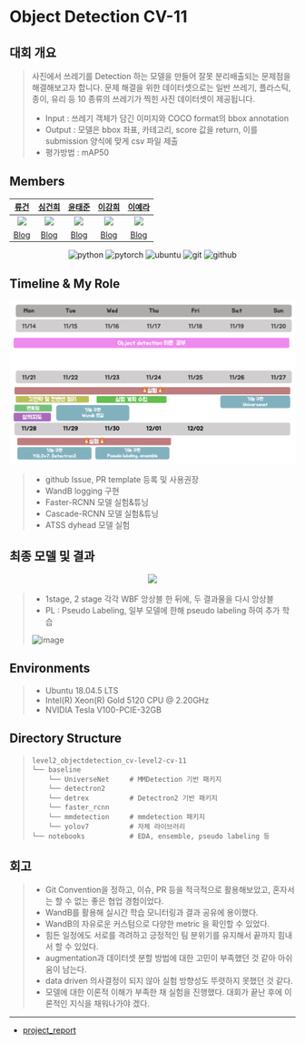 # Object Detection CV-11

## 대회 개요
> 사진에서 쓰레기를 Detection 하는 모델을 만들어 잘못 분리배출되는 문제점을 해결해보고자 합니다. 문제 해결을 위한 데이터셋으로는 일반 쓰레기, 플라스틱, 종이, 유리 등 10 종류의 쓰레기가 찍힌 사진 데이터셋이 제공됩니다.
> - Input : 쓰레기 객체가 담긴 이미지와 COCO format의 bbox annotation
> - Output : 모델은 bbox 좌표, 카테고리, score 값을 return, 이를 submission 양식에 맞게 csv 파일 제출
> - 평가방법 : mAP50

## Members
| [류건](https://github.com/jerry-ryu) | [심건희](https://github.com/jane79) | [윤태준](https://github.com/ta1231) | [이강희](https://github.com/ganghe74) | [이예라](https://github.com/Yera10) |
| :-: | :-: | :-: | :-: | :-: | 
| <img src="https://avatars.githubusercontent.com/u/62556539?v=4" width="200"> | <img src="https://avatars.githubusercontent.com/u/48004826?v=4" width="200"> | <img src="https://avatars.githubusercontent.com/u/54363784?v=4"  width="200"> | <img src="https://avatars.githubusercontent.com/u/30896956?v=4" width="200"> | <img src="https://avatars.githubusercontent.com/u/57178359?v=4" width="200"> |  
|[Blog](https://kkwong-guin.tistory.com/)  |[Blog](https://velog.io/@goodheart50)|[Blog](https://velog.io/@ta1231)| [Blog](https://dddd.ac/blog) | [Blog](https://yedoong.tistory.com/) |

<div align="center">

![python](http://img.shields.io/badge/Python-000000?style=flat-square&logo=Python)
![pytorch](http://img.shields.io/badge/PyTorch-000000?style=flat-square&logo=PyTorch)
![ubuntu](http://img.shields.io/badge/Ubuntu-000000?style=flat-square&logo=Ubuntu)
![git](http://img.shields.io/badge/Git-000000?style=flat-square&logo=Git)
![github](http://img.shields.io/badge/Github-000000?style=flat-square&logo=Github)

</div align="center">

## Timeline & My Role
<p align="center">
<img src="./image\prj_timeline.png" width="700">
</p>

> - github Issue, PR template 등록 및 사용권장
> - WandB logging 구현
> - Faster-RCNN 모델 실험&튜닝
> - Cascade-RCNN 모델 실험&튜닝
> - ATSS dyhead 모델 실험

## 최종 모델 및 결과
<p align="center">
<img src="https://user-images.githubusercontent.com/48004826/205533073-b9e1c4ec-2fb0-4653-8097-f8a923e53719.png" width="600">
</p>

> - 1stage, 2 stage 각각 WBF 앙상블 한 뒤에, 두 결과물을 다시 앙상블
> - PL : Pseudo Labeling, 일부 모델에 한해 pseudo labeling 하여 추가 학습
> 
> ![image](https://user-images.githubusercontent.com/62556539/205196491-ecdcabd1-e4eb-4ff8-8607-61205d9b4ac6.png)


## Environments
> - Ubuntu 18.04.5 LTS
> - Intel(R) Xeon(R) Gold 5120 CPU @ 2.20GHz
> - NVIDIA Tesla V100-PCIE-32GB

## Directory Structure
> ```CMD
> level2_objectdetection_cv-level2-cv-11
> └── baseline
>     └── UniverseNet     # MMDetection 기반 패키지
>     └── detectron2
>     └── detrex          # Detectron2 기반 패키지
>     └── faster_rcnn   
>     └── mmdetection     # mmdetection 패키지
>     └── yolov7          # 자체 라이브러리
> └── notebooks           # EDA, ensemble, pseudo labeling 등
> ```

## 회고
> - Git Convention을 정하고, 이슈, PR 등을 적극적으로 활용해보았고, 혼자서는 할 수 없는 좋은 협업 경험이었다.
> - WandB를 활용해 실시간 학습 모니터링과 결과 공유에 용이했다. 
> - WandB의 자유로운 커스텀으로 다양한 metric 을 확인할 수 있었다. 
> - 힘든 일정에도 서로를 격려하고 긍정적인 팀 분위기를 유지해서 끝까지 힘내서 할 수 있었다.
> - augmentation과 데이터셋 분할 방법에 대한 고민이 부족했던 것 같아 아쉬움이 남는다. 
> - data driven 의사결정이 되지 않아 실험 방향성도 뚜렷하지 못했던 것 같다. 
> - 모델에 대한 이론적 이해가 부족한 채 실험을 진행했다. 대회가 끝난 후에 이론적인 지식을 채워나가야 겠다. 

---
- [project_report](https://excessive-help-ce8.notion.site/b41d8c9e26b64e8f9e18b529ebc1f287)
